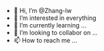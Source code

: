 - 👋 Hi, I’m @Zhang-lw
- 👀 I’m interested in everything
- 🌱 I’m currently learning ...
- 💞️ I’m looking to collabor on ...
- 📫 How to reach me ...

<!---
Zhang-lw/Zhang-lw is a ✨ special ✨ repository because its `README.md` (this file) appears on your GitHub profile.
You can click the Preview link to take a look at your changes.
--->
